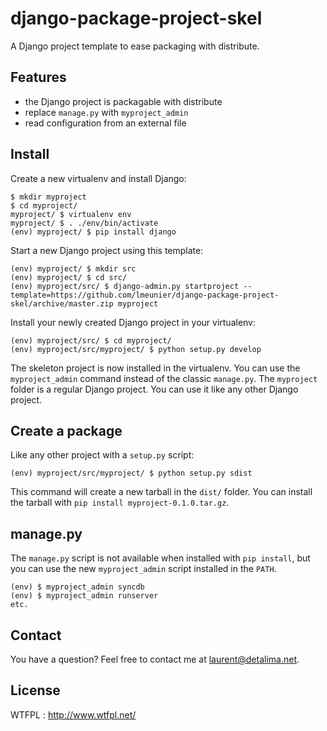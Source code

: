 django-package-project-skel
===========================

A Django project template to ease packaging with distribute.

Features
--------

- the Django project is packagable with distribute
- replace `manage.py` with `myproject_admin`
- read configuration from an external file

Install
-------

Create a new virtualenv and install Django:

    $ mkdir myproject
    $ cd myproject/
    myproject/ $ virtualenv env
    myproject/ $ . ./env/bin/activate
    (env) myproject/ $ pip install django

Start a new Django project using this template:

    (env) myproject/ $ mkdir src
    (env) myproject/ $ cd src/
    (env) myproject/src/ $ django-admin.py startproject --template=https://github.com/lmeunier/django-package-project-skel/archive/master.zip myproject

Install your newly created Django project in your virtualenv:

    (env) myproject/src/ $ cd myproject/
    (env) myproject/src/myproject/ $ python setup.py develop

The skeleton project is now installed in the virtualenv. You can use the `myproject_admin` command instead of the classic `manage.py`. The `myproject` folder is a regular Django project. You can use it like any other Django project.

Create a package
----------------

Like any other project with a `setup.py` script:

    (env) myproject/src/myproject/ $ python setup.py sdist

This command will create a new tarball in the `dist/` folder. You can install the tarball with `pip install myproject-0.1.0.tar.gz`.

manage.py
---------

The `manage.py` script is not available when installed with `pip install`, but you can use the new `myproject_admin` script installed in the `PATH`.

    (env) $ myproject_admin syncdb
    (env) $ myproject_admin runserver
    etc.

Contact
-------

You have a question? Feel free to contact me at laurent@detalima.net.

License
-------

WTFPL : http://www.wtfpl.net/
